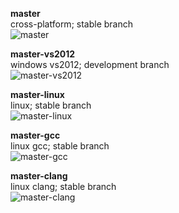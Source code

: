 [master]: https://api.travis-ci.org/timothy-shields/linq-cpp.png?branch=master
[master-clang]: https://api.travis-ci.org/timothy-shields/linq-cpp.png?branch=master-clang
[master-gcc]: https://api.travis-ci.org/timothy-shields/linq-cpp.png?branch=master-gcc
[master-linux]: https://api.travis-ci.org/timothy-shields/linq-cpp.png?branch=master-linux
[master-vs2012]: https://api.travis-ci.org/timothy-shields/linq-cpp.png?branch=master-vs2012

**master**<br>
cross-platform; stable branch<br>
![master][]

**master-vs2012**<br>
windows vs2012; development branch<br>
![master-vs2012][]

**master-linux**<br>
linux; stable branch<br>
![master-linux][]

**master-gcc**<br>
linux gcc; stable branch<br>
![master-gcc][]

**master-clang**<br>
linux clang; stable branch<br>
![master-clang][]
